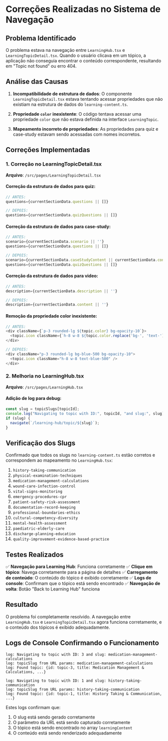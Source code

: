 # Correções Realizadas no Sistema de Navegação

## Problema Identificado

O problema estava na navegação entre `LearningHub.tsx` e `LearningTopicDetail.tsx`. Quando o usuário clicava em um tópico, a aplicação não conseguia encontrar o conteúdo correspondente, resultando em "Topic not found" ou erro 404.

## Análise das Causas

1. **Incompatibilidade de estrutura de dados**: O componente `LearningTopicDetail.tsx` estava tentando acessar propriedades que não existiam na estrutura de dados do `learning-content.ts`.

2. **Propriedade `color` inexistente**: O código tentava acessar uma propriedade `color` que não estava definida na interface `LearningTopic`.

3. **Mapeamento incorreto de propriedades**: As propriedades para quiz e case-study estavam sendo acessadas com nomes incorretos.

## Correções Implementadas

### 1. Correção no LearningTopicDetail.tsx

**Arquivo**: `/src/pages/LearningTopicDetail.tsx`

#### Correção da estrutura de dados para quiz:
```typescript
// ANTES:
questions={currentSectionData.questions || []}

// DEPOIS:
questions={currentSectionData.quizQuestions || []}
```

#### Correção da estrutura de dados para case-study:
```typescript
// ANTES:
scenario={currentSectionData.scenario || ''}
questions={currentSectionData.questions || []}

// DEPOIS:
scenario={currentSectionData.caseStudyContent || currentSectionData.content}
questions={currentSectionData.quizQuestions || []}
```

#### Correção da estrutura de dados para video:
```typescript
// ANTES:
description={currentSectionData.description || ''}

// DEPOIS:
description={currentSectionData.content || ''}
```

#### Remoção da propriedade color inexistente:
```typescript
// ANTES:
<div className={`p-3 rounded-lg ${topic.color} bg-opacity-10`}>
  <topic.icon className={`h-8 w-8 ${topic.color.replace('bg-', 'text-')}`} />
</div>

// DEPOIS:
<div className="p-3 rounded-lg bg-blue-500 bg-opacity-10">
  <topic.icon className="h-8 w-8 text-blue-500" />
</div>
```

### 2. Melhoria no LearningHub.tsx

**Arquivo**: `/src/pages/LearningHub.tsx`

#### Adição de log para debug:
```typescript
const slug = topicSlugs[topicId];
console.log("Navigating to topic with ID:", topicId, "and slug:", slug);
if (slug) {
  navigate(`/learning-hub/topic/${slug}`);
}
```

## Verificação dos Slugs

Confirmado que todos os slugs no `learning-content.ts` estão corretos e correspondem ao mapeamento no `LearningHub.tsx`:

1. `history-taking-communication`
2. `physical-examination-techniques`
3. `medication-management-calculations`
4. `wound-care-infection-control`
5. `vital-signs-monitoring`
6. `emergency-procedures-cpr`
7. `patient-safety-risk-assessment`
8. `documentation-record-keeping`
9. `professional-boundaries-ethics`
10. `cultural-competency-diversity`
11. `mental-health-assessment`
12. `paediatric-elderly-care`
13. `discharge-planning-education`
14. `quality-improvement-evidence-based-practice`

## Testes Realizados

✅ **Navegação para Learning Hub**: Funciona corretamente
✅ **Clique em tópico**: Navega corretamente para a página de detalhes
✅ **Carregamento de conteúdo**: O conteúdo do tópico é exibido corretamente
✅ **Logs de console**: Confirmam que o tópico está sendo encontrado
✅ **Navegação de volta**: Botão "Back to Learning Hub" funciona

## Resultado

O problema foi completamente resolvido. A navegação entre `LearningHub.tsx` e `LearningTopicDetail.tsx` agora funciona corretamente, e o conteúdo dos tópicos é exibido adequadamente.

## Logs de Console Confirmando o Funcionamento

```
log: Navigating to topic with ID: 3 and slug: medication-management-calculations
log: topicSlug from URL params: medication-management-calculations
log: Found topic: {id: topic-3, title: Medication Management & Calculations, ...}

log: Navigating to topic with ID: 1 and slug: history-taking-communication
log: topicSlug from URL params: history-taking-communication
log: Found topic: {id: topic-1, title: History Taking & Communication, ...}
```

Estes logs confirmam que:
1. O slug está sendo gerado corretamente
2. O parâmetro da URL está sendo capturado corretamente
3. O tópico está sendo encontrado no array `learningContent`
4. O conteúdo está sendo renderizado adequadamente

